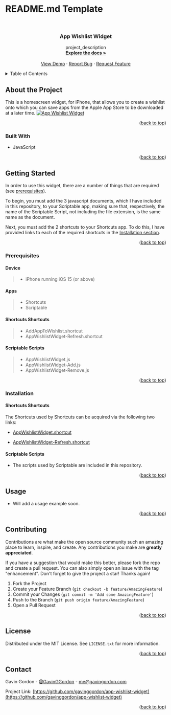 # README.md Template

<a name="readme-top"></a>

<br />
<div align="center">

<h3 align="center">App Wishlist Widget</h3>

  <p align="center">
    project_description
    <br />
    <a href="https://github.com/gavinggordon/app-wishlist-widget"><strong>Explore the docs »</strong></a>
    <br />
    <br />
    <a href="https://github.com/gavinggordon/app-wishlist-widget">View Demo</a>
    ·
    <a href="https://github.com/gavinggordon/app-wishlist-widget/issues">Report Bug</a>
    ·
    <a href="https://github.com/gavinggordon/app-wishlist-widget/issues">Request Feature</a>
  </p>
</div>



<!-- TABLE OF CONTENTS -->
<details>
  <summary>Table of Contents</summary>
  <ol>
    <li>
      <a href="#about-the-project">About The Project</a>
      <ul>
        <li><a href="#built-with">Built With</a></li>
      </ul>
    </li>
    <li>
      <a href="#getting-started">Getting Started</a>
      <ul>
        <li><a href="#prerequisites">Prerequisites</a></li>
        <li><a href="#installation">Installation</a></li>
      </ul>
    </li>
    <li><a href="#usage">Usage</a></li>
    <li><a href="#contributing">Contributing</a></li>
    <li><a href="#license">License</a></li>
    <li><a href="#contact">Contact</a></li>
  </ol>
</details>



<!-- ABOUT THE PROJECT -->
## <a name="about-the-project" title="The 'About the Project' section of the 'App Wishlist Widget' repository">About the Project</a>

This is a homescreen widget, for iPhone, that allows you to create
a wishlist onto which you can save
apps from the Apple App Store to be downloaded at a later time.
[![App Wishlist Widget][product-screenshot]](https://github.com/gavinggordon/app-wishlist-widget/AppWishlistWidget-ExampleScreenshot.png)


<p align="right">(<a href="#readme-top">back to top</a>)</p>



### <a name="built-with" title="The 'Built With' section of the 'App Wishlist Widget' repository">Built With</a>

* JavaScript 

<p align="right">(<a href="#readme-top">back to top</a>)</p>



<!-- GETTING STARTED -->
## <a name="getting-started" title="The 'Getting Started' section of the 'App Wishlist Widget' repository">Getting Started</a>

In order to use this widget, there are a number of things that are required (see <a href="#prerequisites" title="Go to the 'Prerequisites' section of the 'App Wishlist Widget' repository">prerequisites</a>).

To begin, you must add the 3 javascript documents, which I have included in this repository, to your Scriptable app, making sure that, respectively, the name of the Scriptable Script, not including the file extension, is the same name as the document.

Next, you must add the 2 shortcuts to your Shortcuts app. To do this, I have provided links to each of the required shortcuts in the <a href="#installation" title="Go to the 'Installation' section of the 'App Wishlist Widget' repository">Installation section</a>.

<p align="right">(<a href="#readme-top">back to top</a>)</p>



### <a name="prerequisites" title="The 'Prerequisites' section of the 'App Wishlist Widget' repository">Prerequisites</a>

#### Device
> - iPhone running iOS 15 (or above)

#### Apps
> - Shortcuts
> - Scriptable

#### Shortcuts Shortcuts
> - AddAppToWishlist.shortcut
> - AppWishlistWidget-Refresh.shortcut

#### Scriptable Scripts
> - AppWishlistWidget.js
> - AppWishlistWidget-Add.js
> - AppWishlistWidget-Remove.js

<p align="right">(<a href="#readme-top">back to top</a>)</p>



### <a name="installation" title="The 'Installation' section of the 'App Wishlist Widget' repository">Installation</a>

#### Shortcuts Shortcuts

The Shortcuts used by Shortcuts can be acquired via the following two links:

- [AppWishlistWidget.shortcut](https://www.dropbox.com/s/p5g0qlofz1aok7f/AddAppToWishlist.shortcut?dl=0)

- [AppWishlistWidget-Refresh.shortcut](https://www.dropbox.com/s/fhezkj2vw5ionyd/AppWishlistWidget-Refresh.shortcut?dl=0)

#### Scriptable Scripts

- The scripts used by Scriptable are included in this repository.

<p align="right">(<a href="#readme-top">back to top</a>)</p>



<!-- USAGE -->
## <a name="usage" title="The 'Usage' section of the 'App Wishlist Widget' repository">Usage</a>

- Will add a usage example soon.

<p align="right">(<a href="#readme-top">back to top</a>)</p>



<!-- CONTRIBUTING -->
## <a name="contributing" title="The 'Contributing' section of the 'App Wishlist Widget' repository">Contributing</a>

Contributions are what make the open source community such an amazing place to learn, inspire, and create. Any contributions you make are **greatly appreciated**.

If you have a suggestion that would make this better, please fork the repo and create a pull request. You can also simply open an issue with the tag "enhancement".
Don't forget to give the project a star! Thanks again!

1. Fork the Project
2. Create your Feature Branch (`git checkout -b feature/AmazingFeature`)
3. Commit your Changes (`git commit -m 'Add some AmazingFeature'`)
4. Push to the Branch (`git push origin feature/AmazingFeature`)
5. Open a Pull Request

<p align="right">(<a href="#readme-top">back to top</a>)</p>



<!-- LICENSE -->
## <a name="license" title="The 'License' section of the 'App Wishlist Widget' repository">License</a>

Distributed under the MIT License. See `LICENSE.txt` for more information.

<p align="right">(<a href="#readme-top">back to top</a>)</p>



<!-- CONTACT -->
## <a name="contact" title="The 'Contact' section of the 'App Wishlist Widget' repository">Contact</a>

Gavin Gordon - [@GavinGGordon](https://twitter.com/GavinGGordon) - me@gavingordon.com

Project Link: [https://github.com/gavinggordon/app-wishlist-widget](https://github.com/gavinggordon/app-wishlist-widget)

<p align="right">(<a href="#readme-top">back to top</a>)</p>



<!-- MARKDOWN LINKS & IMAGES -->
<!-- https://www.markdownguide.org/basic-syntax/#reference-style-links -->

[forks-shield]: https://github.com/gavinggordon/app-wishlist-widget.svg?style=for-the-badge
[forks-url]: https://github.com/gavinggordon/app-wishlist-widget/network/members
[stars-shield]: https://github.com/gavinggordon/app-wishlist-widget.svg?style=for-the-badge
[stars-url]: https://github.com/gavinggordon/app-wishlist-widget/stargazers
[issues-shield]: https://github.com/gavinggordon/app-wishlist-widget.svg?style=for-the-badge
[issues-url]: https://github.com/gavinggordon/app-wishlist-widget/issues
[license-shield]: https://github.com/gavinggordon/app-wishlist-widget.svg?style=for-the-badge
[license-url]: https://github.com/gavinggordon/app-wishlist-widget/blob/master/LICENSE.txt
[linkedin-shield]: https://img.shields.io/badge/-LinkedIn-black.svg?style=for-the-badge&logo=linkedin&colorB=555
[linkedin-url]: https://linkedin.com/in/linkedin_username
[product-screenshot]: https://github.com/gavinggordon/app-wishlist-widget/AppWishlistWidget-ExampleScreenshot.png